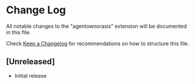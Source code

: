 # Change Log

All notable changes to the "agentownorasis" extension will be documented in this file.

Check [Keep a Changelog](http://keepachangelog.com/) for recommendations on how to structure this file.

## [Unreleased]

- Initial release